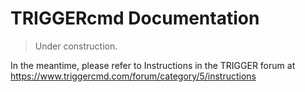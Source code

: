 # TRIGGERcmd Documentation

> Under construction.  

In the meantime, please refer to Instructions in the TRIGGER forum at https://www.triggercmd.com/forum/category/5/instructions